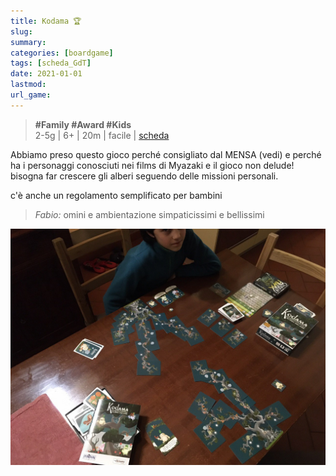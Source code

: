 ```yaml
---
title: Kodama 🏆
slug: 
summary: 
categories: [boardgame]
tags: [scheda_GdT]
date: 2021-01-01
lastmod: 
url_game: 
---
```

> **#Family #Award #Kids**    
> 2-5g | 6+ | 20m | facile | [scheda](https://boardgamegeek.com/boardgame/181810/kodama-tree-spirits)  

Abbiamo preso questo gioco perché consigliato dal MENSA (vedi)
e perché ha i personaggi conosciuti nei films di Myazaki
e il gioco non delude! bisogna far crescere gli alberi seguendo delle missioni personali.

c'è anche un regolamento semplificato per bambini

> *Fabio:*
> omini e ambientazione simpaticissimi e bellissimi

![](gdt_kodama.jpg)



